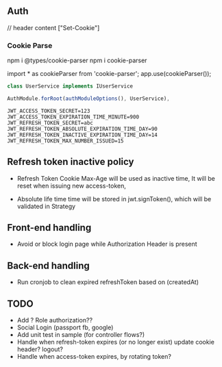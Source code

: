 ## Auth
// header content ["Set-Cookie"]

### Cookie Parse
npm i @types/cookie-parser
npm i cookie-parser

import * as cookieParser from 'cookie-parser';
app.use(cookieParser());


```typescript
class UserService implements IUserService

AuthModule.forRoot(authModuleOptions(), UserService),
```

```ENV
JWT_ACCESS_TOKEN_SECRET=123
JWT_ACCESS_TOKEN_EXPIRATION_TIME_MINUTE=900
JWT_REFRESH_TOKEN_SECRET=abc
JWT_REFRESH_TOKEN_ABSOLUTE_EXPIRATION_TIME_DAY=90
JWT_REFRESH_TOKEN_INACTIVE_EXPIRATION_TIME_DAY=14
JWT_REFRESH_TOKEN_MAX_NUMBER_ISSUED=15
```

## Refresh token inactive policy
- Refresh Token Cookie Max-Age will be used as inactive time, 
  It will be reset when issuing new access-token,

- Absolute life time time will be stored in jwt.signToken(), which will be validated in Strategy


## Front-end handling
- Avoid or block login page while Authorization Header is present


## Back-end handling
- Run cronjob to clean expired refreshToken based on (createdAt)

## TODO
- Add ? Role authorization??
- Social Login (passport fb, google)
- Add unit test in sample (for controller flows?)
- Handle when refresh-token expires (or no longer exist) update cookie header? logout?
- Handle when access-token expires, by rotating token?